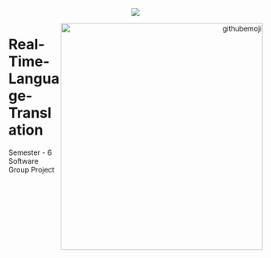 <p align="center"><img align="center" src="https://readme-typing-svg.herokuapp.com?font=&color=%23F7801C&size=22&lines=Real+Time+Language+Translation"/></p>

<p align="right"><img align="right" border_radius="25%" width="400px" height="450px" alt="githubemoji"src="https://www.google.com/url?sa=i&url=https%3A%2F%2Fwww.bluestacks.com%2Ffeatures%2Freal-time-translation.html&psig=AOvVaw1jQBH5GmqNDlP3k-ZrxGGT&ust=1641922783992000&source=images&cd=vfe&ved=0CAsQjRxqFwoTCPDa5pjdp_UCFQAAAAAdAAAAABAD"/></p>

# Real-Time-Language-Translation
Semester - 6 Software Group Project
